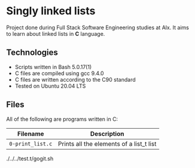 # Singly linked lists

Project done during Full Stack Software Engineering studies at Alx. It aims to learn about linked lists in **C** language.

## Technologies
 
* Scripts written in Bash 5.0.17(1)
* C files are compiled using gcc 9.4.0
* C files are written according to the C90 standard
* Tested on Ubuntu 20.04 LTS

## Files

All of the following are programs written in C:

Filename | Description
--- | ---
`0-print_list.c`	| Prints all the elements of a list_t list
./../../test.t/gogit.sh
